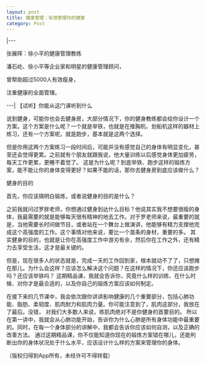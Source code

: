 ```yaml
---
layout: post
title: 健康管理：有效管理你的健康
category: Post
---
```

|---

张展晖：徐小平的健康管理教练

潘石屹、徐小平等企业家和明星的健康管理顾问，

曾帮助超过5000人有效瘦身，

注重健康的全面管理。

---|
【试听】你能从这门课听到什么

说到健身，可能你也会去健身房，大部分情况下，你的健身教练都会给你设计一个方案。这个方案是什么呢？一个就是举铁，也就是在推胸机、划船机这样的器材上练习，还有一个方案呢，就是跑步，基本就是这两个选择。

但是你用这两个方案练习一段时间后，可能并没有感觉自己的身体有明显变化，甚至还会觉得更累。之前就有个朋友就跟我说，他大量训练以后感觉身体更加疲劳，每天工作更累，更睡不着觉了。
这是为什么呢？到底举铁、跑步这样的锻炼方案，能不能让你的身体变得更好？如果不能的话，那你去健身房到底应该做什么？ 

健身的目的

首先，你应该搞明白锻炼，或者说健身的目的是什么？

之前我就问过罗胖老师，你想通过健身到达什么目标？他说其实我不想要很瘦的身体，我最需要的就是能够每天很有精神的地去工作。对于罗老师来说，最重要的就是，当他需要长时间做节目，或者站在一个舞台上做演讲，他能够有精力支撑他完成这个高强度的工作。这个事情对他来说，要比一个苗条的身材，重要的多。
其实健身的目的，也就是让你在高强度工作中游刃有余，然后你在工作之外，还有精力去享受生活，这才是最关键的。

但是，现在很多人的状态就是，完成一天的工作回到家，根本就动不了了，只想摊在那儿。为什么会这样？应该怎么解决这个问题？在这样的情况下，你还应该跑步吗？还应该举铁吗？
这期精品课，我就会告诉你，究竟什么样的训练、在什么时候、对你才是最合适的，以及你自己的锻炼方案应该如何制定。

在接下来的几节课中，我会依次跟你讲讲影响健康的几个重要部分，包括心肺功能、脂肪、柔韧度、肌肉耐力和肌肉力量。你可能注意到了，肌肉这部分，我放在了最后。没错， 对我们大多数人来说，练肌肉绝对不是你健身的首要目的。
所以在第一讲中，我就会从心肺功能开始，告诉你为什么心肺是所有身体功能中最重要的。同时，在每一个身体部分的讲解中，我都会告诉你应该如何自测，以及正确的改善方法。
通过这期精品课，你不仅能知道你现在的锻炼方案错在哪儿，还能判断出你的身体状况处于什么水平，应该设计什么样的方案来管理你的身体。


（版权归得到App所有，未经许可不得转载）
